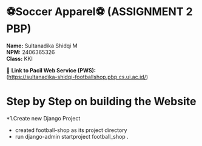 # ⚽Soccer Apparel⚽ (ASSIGNMENT 2 PBP)

**Name:** Sultanadika Shidqi M  
**NPM:** 2406365326  
**Class:** KKI  

🔗 **Link to Pacil Web Service (PWS):**  
(https://sultanadika-shidqi-footballshop.pbp.cs.ui.ac.id/)


# Step by Step on building the Website

*1.Create new Django Project
  - created football-shop as its project directory
  - run django-admin startproject football_shop .




